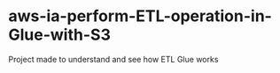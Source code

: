 # aws-ia-perform-ETL-operation-in-Glue-with-S3
Project made to understand and see how ETL Glue works
